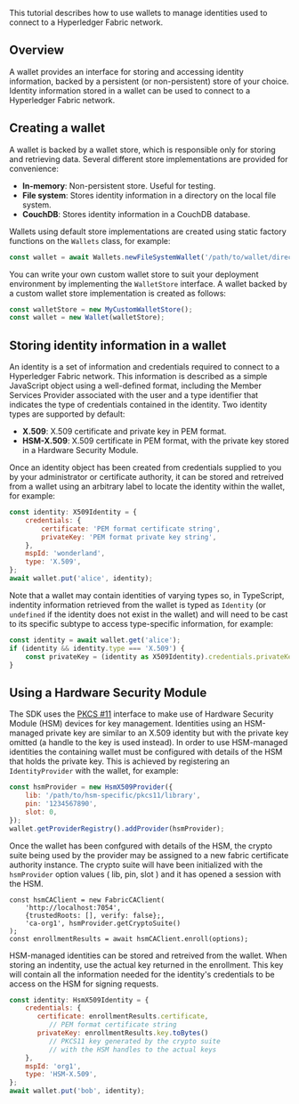 This tutorial describes how to use wallets to manage identities used to connect to a Hyperledger Fabric
network.

## Overview

A wallet provides an interface for storing and accessing identity information, backed by a persistent (or
non-persistent) store of your choice. Identity information stored in a wallet can be used to connect to a Hyperledger
Fabric network.

## Creating a wallet

A wallet is backed by a wallet store, which is responsible only for storing and retrieving data. Several different
store implementations are provided for convenience:
* **In-memory**: Non-persistent store. Useful for testing.
* **File system**: Stores identity information in a directory on the local file system.
* **CouchDB**: Stores identity information in a CouchDB database.

Wallets using default store implementations are created using static factory functions on the `Wallets` class, for
example:
```javascript
const wallet = await Wallets.newFileSystemWallet('/path/to/wallet/directory');
```

You can write your own custom wallet store to suit your deployment environment by implementing the `WalletStore`
interface. A wallet backed by a custom wallet store implementation is created as follows:
```javascript
const walletStore = new MyCustomWalletStore();
const wallet = new Wallet(walletStore);
```

## Storing identity information in a wallet

An identity is a set of information and credentials required to connect to a Hyperledger Fabric network. This
information is described as a simple JavaScript object using a well-defined format, including the Member Services
Provider associated with the user and a type identifier that indicates the type of credentials contained in the
identity. Two identity types are supported by default:
* **X.509**: X.509 certificate and private key in PEM format.
* **HSM-X.509**: X.509 certificate in PEM format, with the private key stored in a Hardware Security Module.

Once an identity object has been created from credentials supplied to you by your administrator or certificate
authority, it can be stored and retreived from a wallet using an arbitrary label to locate the identity within the
wallet, for example:
```javascript
const identity: X509Identity = {
    credentials: {
        certificate: 'PEM format certificate string',
        privateKey: 'PEM format private key string',
    },
    mspId: 'wonderland',
    type: 'X.509',
};
await wallet.put('alice', identity);
```

Note that a wallet may contain identities of varying types so, in TypeScript, indentity information retrieved from the
wallet is typed as `Identity` (or `undefined` if the identity does not exist in the wallet) and will need to be cast to
its specific subtype to access type-specific information, for example:
```javascript
const identity = await wallet.get('alice');
if (identity && identity.type === 'X.509') {
	const privateKey = (identity as X509Identity).credentials.privateKey;
}
```

## Using a Hardware Security Module

The SDK uses the [PKCS #11](https://en.wikipedia.org/wiki/PKCS_11) interface to
make use of Hardware Security Module (HSM) devices for key management. Identities
using an HSM-managed private key are similar to an X.509 identity but with the
private key omitted (a handle to the key is used instead).
In order to use HSM-managed identities the containing wallet must be configured
with details of the HSM that holds the private key. This is achieved by registering
an `IdentityProvider` with the wallet, for example:
```javascript
const hsmProvider = new HsmX509Provider({
    lib: '/path/to/hsm-specific/pkcs11/library',
    pin: '1234567890',
    slot: 0,
});
wallet.getProviderRegistry().addProvider(hsmProvider);
```

Once the wallet has been confgured with details of the HSM, the crypto suite being
used by the provider may be assigned to a new fabric certificate authority instance.
The crypto suite will have been initialized with the `hsmProvider` option values
( lib, pin, slot ) and it has opened a session with the HSM.

```
const hsmCAClient = new FabricCAClient(
    'http://localhost:7054',
    {trustedRoots: [], verify: false};,
    'ca-org1', hsmProvider.getCryptoSuite()
);
const enrollmentResults = await hsmCAClient.enroll(options);
```

HSM-managed identities can be stored and retreived from the wallet. When storing
an indentity, use the actual key returned in the enrollment. This key will contain
all the information needed for the identity's credentials to be access on the HSM
for signing requests.

```javascript
const identity: HsmX509Identity = {
    credentials: {
       certificate: enrollmentResults.certificate,
          // PEM format certificate string
       privateKey: enrollmentResults.key.toBytes()
          // PKCS11 key generated by the crypto suite
          // with the HSM handles to the actual keys
    },
    mspId: 'org1',
    type: 'HSM-X.509',
};
await wallet.put('bob', identity);
```
